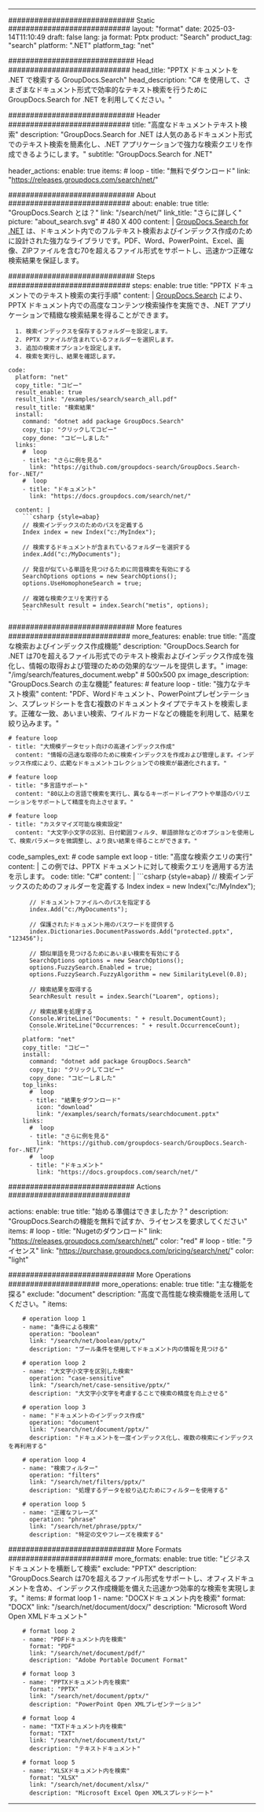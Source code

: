 
---
############################# Static ############################
layout: "format"
date:  2025-03-14T11:10:49
draft: false
lang: ja
format: Pptx
product: "Search"
product_tag: "search"
platform: ".NET"
platform_tag: "net"

############################# Head ############################
head_title: "PPTX ドキュメントを .NET で検索する GroupDocs.Search"
head_description: "C# を使用して、さまざまなドキュメント形式で効率的なテキスト検索を行うために GroupDocs.Search for .NET を利用してください。"

############################# Header ############################
title: "高度なドキュメントテキスト検索" 
description: "GroupDocs.Search for .NET は人気のあるドキュメント形式でのテキスト検索を簡素化し、.NET アプリケーションで強力な検索クエリを作成できるようにします。"
subtitle: "GroupDocs.Search for .NET" 

header_actions:
  enable: true
  items:
    #  loop
    - title: "無料でダウンロード"
      link: "https://releases.groupdocs.com/search/net/"
      
############################# About ############################
about:
    enable: true
    title: "GroupDocs.Search とは？"
    link: "/search/net/"
    link_title: "さらに詳しく"
    picture: "about_search.svg" # 480 X 400
    content: |
       [GroupDocs.Search for .NET](/search/net/) は、ドキュメント内でのフルテキスト検索およびインデックス作成のために設計された強力なライブラリです。PDF、Word、PowerPoint、Excel、画像、ZIPファイルを含む70を超えるファイル形式をサポートし、迅速かつ正確な検索結果を保証します。

############################# Steps ############################
steps:
    enable: true
    title: "PPTX ドキュメントでのテキスト検索の実行手順"
    content: |
      [GroupDocs.Search](/search/net/) により、PPTX ドキュメント内での高度なコンテンツ検索操作を実施でき、.NET アプリケーションで精緻な検索結果を得ることができます。
      
      1. 検索インデックスを保存するフォルダーを設定します。
      2. PPTX ファイルが含まれているフォルダーを選択します。
      3. 追加の検索オプションを設定します。
      4. 検索を実行し、結果を確認します。
   
    code:
      platform: "net"
      copy_title: "コピー"
      result_enable: true
      result_link: "/examples/search/search_all.pdf"
      result_title: "検索結果"
      install:
        command: "dotnet add package GroupDocs.Search"
        copy_tip: "クリックしてコピー"
        copy_done: "コピーしました"
      links:
        #  loop
        - title: "さらに例を見る"
          link: "https://github.com/groupdocs-search/GroupDocs.Search-for-.NET/"
        #  loop
        - title: "ドキュメント"
          link: "https://docs.groupdocs.com/search/net/"
          
      content: |
        ```csharp {style=abap}
        // 検索インデックスのためのパスを定義する
        Index index = new Index("c:/MyIndex");

        // 検索するドキュメントが含まれているフォルダーを選択する
        index.Add("c:/MyDocuments");

        // 発音が似ている単語を見つけるために同音検索を有効にする
        SearchOptions options = new SearchOptions();
        options.UseHomophoneSearch = true;

        // 複雑な検索クエリを実行する
        SearchResult result = index.Search("metis", options);
        ```            

############################# More features ############################
more_features:
  enable: true
  title: "高度な検索およびインデックス作成機能"
  description: "GroupDocs.Search for .NET は70を超えるファイル形式でのテキスト検索およびインデックス作成を強化し、情報の取得および管理のための効果的なツールを提供します。"
  image: "/img/search/features_document.webp" # 500x500 px
  image_description: "GroupDocs.Search の主な機能"
  features:
    # feature loop
    - title: "強力なテキスト検索"
      content: "PDF、Wordドキュメント、PowerPointプレゼンテーション、スプレッドシートを含む複数のドキュメントタイプでテキストを検索します。正確な一致、あいまい検索、ワイルドカードなどの機能を利用して、結果を絞り込みます。"

    # feature loop
    - title: "大規模データセット向けの高速インデックス作成"
      content: "情報の迅速な取得のために検索インデックスを作成および管理します。インデックス作成により、広範なドキュメントコレクションでの検索が最適化されます。"

    # feature loop
    - title: "多言語サポート"
      content: "80以上の言語で検索を実行し、異なるキーボードレイアウトや単語のバリエーションをサポートして精度を向上させます。"

    # feature loop
    - title: "カスタマイズ可能な検索設定"
      content: "大文字小文字の区別、日付範囲フィルタ、単語排除などのオプションを使用して、検索パラメータを微調整し、より良い結果を得ることができます。"
      
  code_samples_ext:
    # code sample ext loop
    - title: "高度な検索クエリの実行"
      content: |
        この例では、PPTX ドキュメントに対して検索クエリを適用する方法を示します。
      code:
        title: "C#"
        content: |
          ```csharp {style=abap}
          // 検索インデックスのためのフォルダーを定義する
          Index index = new Index("c:/MyIndex");
              
          // ドキュメントファイルへのパスを指定する
          index.Add("c:/MyDocuments");

          // 保護されたドキュメント用のパスワードを提供する
          index.Dictionaries.DocumentPasswords.Add("protected.pptx", "123456");

          // 類似単語を見つけるためにあいまい検索を有効にする
          SearchOptions options = new SearchOptions();
          options.FuzzySearch.Enabled = true;
          options.FuzzySearch.FuzzyAlgorithm = new SimilarityLevel(0.8);

          // 検索結果を取得する
          SearchResult result = index.Search("Loarem", options);
          
          // 検索結果を処理する
          Console.WriteLine("Documents: " + result.DocumentCount);
          Console.WriteLine("Occurrences: " + result.OccurrenceCount);
          ```
        platform: "net"
        copy_title: "コピー"
        install:
          command: "dotnet add package GroupDocs.Search"
          copy_tip: "クリックしてコピー"
          copy_done: "コピーしました"
        top_links:
          #  loop
          - title: "結果をダウンロード"
            icon: "download"
            link: "/examples/search/formats/searchdocument.pptx"
        links:
          #  loop
          - title: "さらに例を見る"
            link: "https://github.com/groupdocs-search/GroupDocs.Search-for-.NET/"
          #  loop
          - title: "ドキュメント"
            link: "https://docs.groupdocs.com/search/net/"
            

            


############################# Actions ############################

actions:
  enable: true
  title: "始める準備はできましたか？"
  description: "GroupDocs.Searchの機能を無料で試すか、ライセンスを要求してください"
  items:
    #  loop
    - title: "Nugetのダウンロード"
      link: "https://releases.groupdocs.com/search/net/"
      color: "red"
        #  loop
    - title: "ライセンス"
      link: "https://purchase.groupdocs.com/pricing/search/net/"
      color: "light"


############################# More Operations #####################
more_operations:
    enable: true
    title: "主な機能を探る"
    exclude: "document"
    description: "高度で高性能な検索機能を活用してください。"
    items: 
          
        # operation loop 1
        - name: "条件による検索"
          operation: "boolean"
          link: "/search/net/boolean/pptx/"
          description: "ブール条件を使用してドキュメント内の情報を見つける"

        # operation loop 2
        - name: "大文字小文字を区別した検索"
          operation: "case-sensitive"
          link: "/search/net/case-sensitive/pptx/"
          description: "大文字小文字を考慮することで検索の精度を向上させる"

        # operation loop 3
        - name: "ドキュメントのインデックス作成"
          operation: "document"
          link: "/search/net/document/pptx/"
          description: "ドキュメントを一度インデックス化し、複数の検索にインデックスを再利用する"

        # operation loop 4
        - name: "検索フィルター"
          operation: "filters"
          link: "/search/net/filters/pptx/"
          description: "処理するデータを絞り込むためにフィルターを使用する"

        # operation loop 5
        - name: "正確なフレーズ"
          operation: "phrase"
          link: "/search/net/phrase/pptx/"
          description: "特定の文やフレーズを検索する"
          
        
          
############################# More Formats ########################
more_formats:
    enable: true
    title: "ビジネスドキュメントを横断して検索"
    exclude: "PPTX"
    description: "GroupDocs.Search は70を超えるファイル形式をサポートし、オフィスドキュメントを含め、インデックス作成機能を備えた迅速かつ効率的な検索を実現します。"
    items: 
        # format loop 1
        - name: "DOCXドキュメント内を検索"
          format: "DOCX"
          link: "/search/net/document/docx/"
          description: "Microsoft Word Open XMLドキュメント"
          
        # format loop 2
        - name: "PDFドキュメント内を検索"
          format: "PDF"
          link: "/search/net/document/pdf/"
          description: "Adobe Portable Document Format"
          
        # format loop 3
        - name: "PPTXドキュメント内を検索"
          format: "PPTX"
          link: "/search/net/document/pptx/"
          description: "PowerPoint Open XMLプレゼンテーション"

        # format loop 4
        - name: "TXTドキュメント内を検索"
          format: "TXT"
          link: "/search/net/document/txt/"
          description: "テキストドキュメント"
          
        # format loop 5
        - name: "XLSXドキュメント内を検索"
          format: "XLSX"
          link: "/search/net/document/xlsx/"
          description: "Microsoft Excel Open XMLスプレッドシート"
  

---